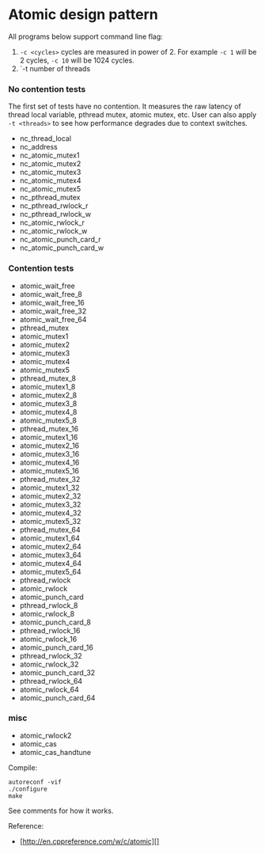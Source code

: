 Atomic design pattern
=====================

All programs below support command line flag:

1. `-c <cycles>` cycles are measured in power of 2. For example `-c 1` will
be 2 cycles, `-c 10` will be 1024 cycles.
2. `-t <threads> number of threads

### No contention tests

The first set of tests have no contention. It measures the raw latency of
thread local variable, pthread mutex, atomic mutex, etc. User can also apply
`-t <threads>` to see how performance degrades due to context switches.

* nc_thread_local 
* nc_address
* nc_atomic_mutex1 
* nc_atomic_mutex2 
* nc_atomic_mutex3 
* nc_atomic_mutex4 
* nc_atomic_mutex5 
* nc_pthread_mutex 
* nc_pthread_rwlock_r 
* nc_pthread_rwlock_w 
* nc_atomic_rwlock_r 
* nc_atomic_rwlock_w 
* nc_atomic_punch_card_r 
* nc_atomic_punch_card_w 

### Contention tests

* atomic_wait_free 
* atomic_wait_free_8
* atomic_wait_free_16
* atomic_wait_free_32
* atomic_wait_free_64
* pthread_mutex 
* atomic_mutex1 
* atomic_mutex2 
* atomic_mutex3 
* atomic_mutex4 
* atomic_mutex5 
* pthread_mutex_8 
* atomic_mutex1_8 
* atomic_mutex2_8 
* atomic_mutex3_8 
* atomic_mutex4_8 
* atomic_mutex5_8 
* pthread_mutex_16 
* atomic_mutex1_16 
* atomic_mutex2_16 
* atomic_mutex3_16 
* atomic_mutex4_16 
* atomic_mutex5_16 
* pthread_mutex_32 
* atomic_mutex1_32 
* atomic_mutex2_32 
* atomic_mutex3_32 
* atomic_mutex4_32 
* atomic_mutex5_32 
* pthread_mutex_64 
* atomic_mutex1_64 
* atomic_mutex2_64 
* atomic_mutex3_64 
* atomic_mutex4_64 
* atomic_mutex5_64 
* pthread_rwlock 
* atomic_rwlock 
* atomic_punch_card 
* pthread_rwlock_8 
* atomic_rwlock_8 
* atomic_punch_card_8 
* pthread_rwlock_16 
* atomic_rwlock_16 
* atomic_punch_card_16 
* pthread_rwlock_32 
* atomic_rwlock_32 
* atomic_punch_card_32 
* pthread_rwlock_64 
* atomic_rwlock_64 
* atomic_punch_card_64 

### misc

* atomic_rwlock2 
* atomic_cas 
* atomic_cas_handtune

Compile:

```
autoreconf -vif
./configure
make
```

See comments for how it works.

Reference:
* [http://en.cppreference.com/w/c/atomic][]
